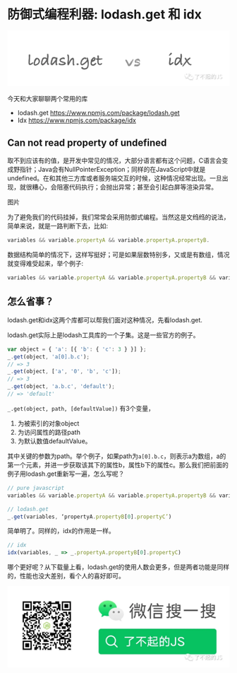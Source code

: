 # 防御式编程利器: lodash.get 和 idx


![Banner](/images/202110/npm_idx_lodash/banner.png)

今天和大家聊聊两个常用的库
* lodash.get https://www.npmjs.com/package/lodash.get
* Idx https://www.npmjs.com/package/idx

## Can not read property of undefined
取不到应该有的值，是开发中常见的情况，大部分语言都有这个问题，C语言会变成野指针；Java会有NullPointerException；同样的在JavaScript中就是undefined。在和其他三方库或者服务端交互的时候，这种情况经常出现。一旦出现，就很糟心，会阻塞代码执行；会抛出异常；甚至会引起白屏等渲染异常。

图片

为了避免我们的代码挂掉，我们常常会采用防御式编程。当然这是文绉绉的说法，简单来说，就是一路判断下去，比如:

```javascript
variables && variable.propertyA && variable.propertyA.propertyB.
```

数据结构简单的情况下，这样写挺好；可是如果层数特别多，又或是有数组，情况就变得难受起来，举个例子:

```javascript
variables && variable.propertyA && variable.propertyA.propertyB && variable.propertyA.propertyB[0] && variable.propertyA.propertyB[0].propertyC
```

## 怎么省事？
lodash.get和idx这两个库都可以帮我们面对这种情况，先看lodash.get.

lodash.get实际上是lodash工具库的一个子集。这是一些官方的例子。

```javascript
var object = { 'a': [{ 'b': { 'c': 3 } }] };
_.get(object, 'a[0].b.c');
// => 3
_.get(object, ['a', '0', 'b', 'c']);
// => 3
_.get(object, 'a.b.c', 'default');
// => 'default'
```
`_.get(object, path, [defaultValue])` 有3个变量，
1. 为被索引的对象object
2. 为访问属性的路径path
3. 为默认数值defaultValue。


其中关键的参数为path。举个例子，如果path为`a[0].b.c`，则表示a为数组，a的第一个元素，并进一步获取该其下的属性b，属性b下的属性c。那么我们把前面的例子用lodash.get重新写一遍，怎么写呢？

```javascript
// pure javascript
variables && variable.propertyA && variable.propertyA.propertyB && variable.propertyA.propertyB[0] && variable.propertyA.propertyB[0].propertyC
```
```javascript
// lodash.get
_.get(variables, ‘propertyA.propertyB[0].propertyC’)
```
简单明了。同样的，idx的作用是一样。

```javascript
// idx
idx(variables, _ => _.propertyA.propertyB[0].propertyC)
```


哪个更好呢？从下载量上看，lodash.get的使用人数会更多，但是两者功能是同样的，性能也没大差别，看个人的喜好即可。

![Banner](/images/wechat.png)

